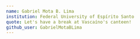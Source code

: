 ```yaml
---
name: Gabriel Mota B. Lima
institution: Federal University of Espírito Santo 
quote: Let's have a break at Vascaíno's canteen!
github_user: GabrielMotaBLima
---
```

